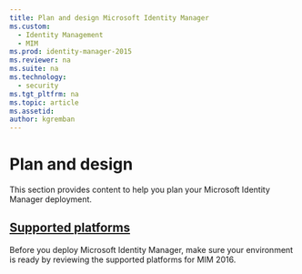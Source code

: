 ```yaml
---
title: Plan and design Microsoft Identity Manager
ms.custom:
  - Identity Management
  - MIM
ms.prod: identity-manager-2015
ms.reviewer: na
ms.suite: na
ms.technology:
  - security
ms.tgt_pltfrm: na
ms.topic: article
ms.assetid:
author: kgremban
---
```

# Plan and design
This section provides content to help you plan your Microsoft Identity Manager deployment.

## [Supported platforms](microsoft-identity-manager-2016-supported-platforms.md)
Before you deploy Microsoft Identity Manager, make sure your environment is ready by reviewing the supported platforms for MIM 2016.
